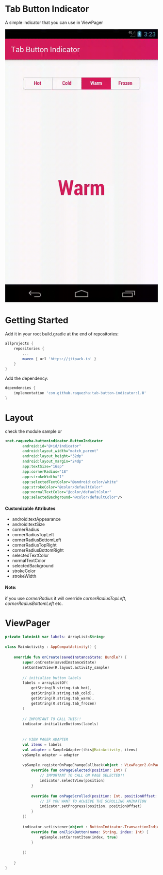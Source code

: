 # Tab Button Indicator

A simple indicator that you can use in ViewPager

![](.art/art.gif)

# Getting Started

Add it in your root build.gradle at the end of repositories:

```groovy
allprojects {
    repositories {
        ...
        maven { url 'https://jitpack.io' }
    }
}
```

Add the dependency:

```groovy
dependencies {
    implementation 'com.github.raquezha:tab-button-indicator:1.0'
}
```

# Layout

check the module sample or

```xml
<net.raquezha.buttonindicator.ButtonIndicator
        android:id="@+id/indicator" 
        android:layout_width="match_parent"
        android:layout_height="32dp"
        android:layout_margin="24dp"
        app:textSize="16sp"
        app:cornerRadius="18"
        app:strokeWidth="1"
        app:selectedTextColor="@android:color/white"
        app:strokeColor="@color/defaultColor"
        app:normalTextColor="@color/defaultColor"
        app:selectedBackground="@color/defaultColor"/>
```

#### Customizable Attributes

-   android:textAppearance
-   android:textSize
-   cornerRadius
-   cornerRadiusTopLeft
-   cornerRadiusBottomLeft
-   cornerRadiusTopRight
-   cornerRadiusBottomRight
-   selectedTextColor
-   normalTextColor
-   selectedBackground
-   strokeColor
-   strokeWidth

#### Note: 
if you use *cornerRadius* it will override *cornerRadiusTopLeft*, *cornerRadiusBottomLeft* etc.
   
   
   
# ViewPager

```kotlin
private lateinit var labels: ArrayList<String>
    
class MainActivity : AppCompatActivity() {

    override fun onCreate(savedInstanceState: Bundle?) {
        super.onCreate(savedInstanceState)
        setContentView(R.layout.activity_sample)

        // initialize button labels
        labels = arrayListOf(
            getString(R.string.tab_hot),
            getString(R.string.tab_cold),
            getString(R.string.tab_warm),
            getString(R.string.tab_frozen)
        )

        // IMPORTANT TO CALL THIS!!
        indicator.initializeButtons(labels)


        // VIEW PAGER ADAPTER
        val items = labels
        val adapter = SampleAdapter(this@MainActivity, items)
        vpSample.adapter = adapter

        vpSample.registerOnPageChangeCallback(object : ViewPager2.OnPageChangeCallback() {
            override fun onPageSelected(position: Int) {
                // IMPORTANT TO CALL ON PAGE SELECTED!!
                indicator.selectView(position)
            }

            override fun onPageScrolled(position: Int, positionOffset: Float, positionOffsetPixels: Int) {
                // IF YOU WANT TO ACHIEVE THE SCROLLING ANIMATION
                indicator.setProgress(position, positionOffset)
            }
        })

        indicator.setListener(object : ButtonIndicator.TransactionIndicatorListener {
            override fun onClickButton(name: String, index: Int) {
                vpSample.setCurrentItem(index, true)
            }

        })

    }
}
```
